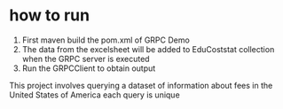 # how to run
1) First maven build the pom.xml of GRPC Demo
2) The data from the excelsheet will be added to EduCoststat collection when the GRPC server is executed
3) Run the GRPCClient to obtain output


This project involves querying a dataset of information about fees in the United States of America each query is unique
